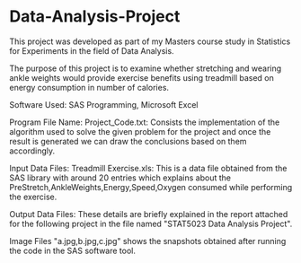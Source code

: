 # Data-Analysis-Project

This project was developed as part of my Masters course study in Statistics for Experiments in the field of Data Analysis.

The purpose of this project is to examine whether stretching and wearing ankle weights would provide exercise benefits using treadmill based on energy consumption in number of calories.

Software Used: SAS Programming, Microsoft Excel

Program File Name: Project_Code.txt: Consists the implementation of the algorithm used to solve the given problem for the project and once the result is generated we can draw the conclusions based on them accordingly.

Input Data Files: Treadmill Exercise.xls: This is a data file obtained from the SAS library with around 20 entries which explains about the PreStretch,AnkleWeights,Energy,Speed,Oxygen consumed while performing the exercise.

Output Data Files: These details are briefly explained in the report attached for the following project in the file named "STAT5023 Data Analysis Project".

Image Files "a.jpg,b.jpg,c.jpg" shows the snapshots obtained after running the code in the SAS software tool.
